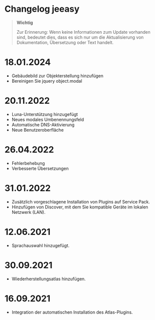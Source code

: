 # Changelog jeeasy

>**Wichtig**
>
>Zur Erinnerung: Wenn keine Informationen zum Update vorhanden sind, bedeutet dies, dass es sich nur um die Aktualisierung von Dokumentation, Übersetzung oder Text handelt.


# 18.01.2024

- Gebäudebild zur Objekterstellung hinzufügen
- Bereinigen Sie jquery object.modal


# 20.11.2022

- Luna-Unterstützung hinzugefügt
- Neues modales Umbenennungsfeld
- Automatische DNS-Aktivierung
- Neue Benutzeroberfläche

# 26.04.2022

- Fehlerbehebung
- Verbesserte Übersetzungen

# 31.01.2022

- Zusätzlich vorgeschlagene Installation von Plugins auf Service Pack.
- Hinzufügen von Discover, mit dem Sie kompatible Geräte im lokalen Netzwerk (LAN).

# 12.06.2021

- Sprachauswahl hinzugefügt.

# 30.09.2021

- Wiederherstellungsatlas hinzufügen.

# 16.09.2021

- Integration der automatischen Installation des Atlas-Plugins.
